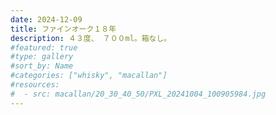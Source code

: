 ```yaml
---
date: 2024-12-09
title: ファインオーク１８年
description: ４３度、 ７００ml。箱なし。
#featured: true
#type: gallery
#sort_by: Name
#categories: ["whisky", "macallan"]
#resources:
#  - src: macallan/20_30_40_50/PXL_20241004_100905984.jpg
---
```

